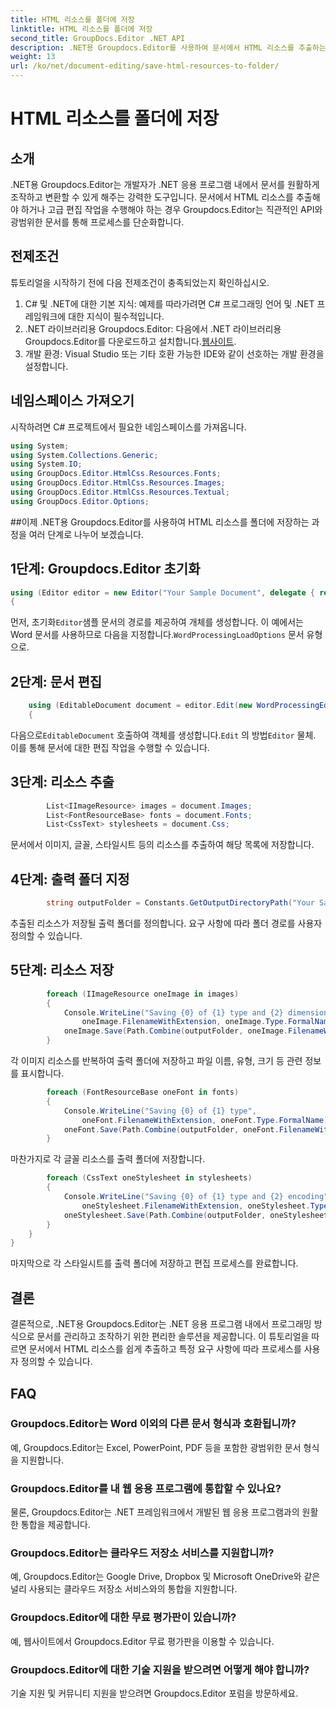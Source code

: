 ```yaml
---
title: HTML 리소스를 폴더에 저장
linktitle: HTML 리소스를 폴더에 저장
second_title: GroupDocs.Editor .NET API
description: .NET용 Groupdocs.Editor를 사용하여 문서에서 HTML 리소스를 추출하는 방법을 알아보세요. 이 포괄적인 튜토리얼은 개발자를 위한 단계별 지침을 제공합니다.
weight: 13
url: /ko/net/document-editing/save-html-resources-to-folder/
---
```


# HTML 리소스를 폴더에 저장

## 소개
.NET용 Groupdocs.Editor는 개발자가 .NET 응용 프로그램 내에서 문서를 원활하게 조작하고 변환할 수 있게 해주는 강력한 도구입니다. 문서에서 HTML 리소스를 추출해야 하거나 고급 편집 작업을 수행해야 하는 경우 Groupdocs.Editor는 직관적인 API와 광범위한 문서를 통해 프로세스를 단순화합니다.
## 전제조건
튜토리얼을 시작하기 전에 다음 전제조건이 충족되었는지 확인하십시오.
1. C# 및 .NET에 대한 기본 지식: 예제를 따라가려면 C# 프로그래밍 언어 및 .NET 프레임워크에 대한 지식이 필수적입니다.
2.  .NET 라이브러리용 Groupdocs.Editor: 다음에서 .NET 라이브러리용 Groupdocs.Editor를 다운로드하고 설치합니다.[웹사이트](https://releases.groupdocs.com/editor/net/).
3. 개발 환경: Visual Studio 또는 기타 호환 가능한 IDE와 같이 선호하는 개발 환경을 설정합니다.

## 네임스페이스 가져오기
시작하려면 C# 프로젝트에서 필요한 네임스페이스를 가져옵니다.
```csharp
using System;
using System.Collections.Generic;
using System.IO;
using GroupDocs.Editor.HtmlCss.Resources.Fonts;
using GroupDocs.Editor.HtmlCss.Resources.Images;
using GroupDocs.Editor.HtmlCss.Resources.Textual;
using GroupDocs.Editor.Options;
```
##이제 .NET용 Groupdocs.Editor를 사용하여 HTML 리소스를 폴더에 저장하는 과정을 여러 단계로 나누어 보겠습니다.
## 1단계: Groupdocs.Editor 초기화
```csharp
using (Editor editor = new Editor("Your Sample Document", delegate { return new WordProcessingLoadOptions(); }))
{
```
 먼저, 초기화`Editor`샘플 문서의 경로를 제공하여 개체를 생성합니다. 이 예에서는 Word 문서를 사용하므로 다음을 지정합니다.`WordProcessingLoadOptions` 문서 유형으로.
## 2단계: 문서 편집
```csharp
	using (EditableDocument document = editor.Edit(new WordProcessingEditOptions()))
	{
```
 다음으로`EditableDocument` 호출하여 객체를 생성합니다.`Edit` 의 방법`Editor` 물체. 이를 통해 문서에 대한 편집 작업을 수행할 수 있습니다.
## 3단계: 리소스 추출
```csharp
		List<IImageResource> images = document.Images;
		List<FontResourceBase> fonts = document.Fonts;
		List<CssText> stylesheets = document.Css;
```
문서에서 이미지, 글꼴, 스타일시트 등의 리소스를 추출하여 해당 목록에 저장합니다.
## 4단계: 출력 폴더 지정
```csharp
		string outputFolder = Constants.GetOutputDirectoryPath("Your Sample Document");
```
추출된 리소스가 저장될 출력 폴더를 정의합니다. 요구 사항에 따라 폴더 경로를 사용자 정의할 수 있습니다.
## 5단계: 리소스 저장
```csharp
		foreach (IImageResource oneImage in images)
		{
			Console.WriteLine("Saving {0} of {1} type and {2} dimensions",
				oneImage.FilenameWithExtension, oneImage.Type.FormalName, oneImage.LinearDimensions);
			oneImage.Save(Path.Combine(outputFolder, oneImage.FilenameWithExtension));
		}
```
각 이미지 리소스를 반복하여 출력 폴더에 저장하고 파일 이름, 유형, 크기 등 관련 정보를 표시합니다.
```csharp
		foreach (FontResourceBase oneFont in fonts)
		{
			Console.WriteLine("Saving {0} of {1} type",
				oneFont.FilenameWithExtension, oneFont.Type.FormalName);
			oneFont.Save(Path.Combine(outputFolder, oneFont.FilenameWithExtension));
		}
```
마찬가지로 각 글꼴 리소스를 출력 폴더에 저장합니다.
```csharp
		foreach (CssText oneStylesheet in stylesheets)
		{
			Console.WriteLine("Saving {0} of {1} type and {2} encoding",
				oneStylesheet.FilenameWithExtension, oneStylesheet.Type.FormalName, oneStylesheet.Encoding);
			oneStylesheet.Save(Path.Combine(outputFolder, oneStylesheet.FilenameWithExtension));
		}
	}
}
```
마지막으로 각 스타일시트를 출력 폴더에 저장하고 편집 프로세스를 완료합니다.

## 결론
결론적으로, .NET용 Groupdocs.Editor는 .NET 응용 프로그램 내에서 프로그래밍 방식으로 문서를 관리하고 조작하기 위한 편리한 솔루션을 제공합니다. 이 튜토리얼을 따르면 문서에서 HTML 리소스를 쉽게 추출하고 특정 요구 사항에 따라 프로세스를 사용자 정의할 수 있습니다.
## FAQ
### Groupdocs.Editor는 Word 이외의 다른 문서 형식과 호환됩니까?
예, Groupdocs.Editor는 Excel, PowerPoint, PDF 등을 포함한 광범위한 문서 형식을 지원합니다.
### Groupdocs.Editor를 내 웹 응용 프로그램에 통합할 수 있나요?
물론, Groupdocs.Editor는 .NET 프레임워크에서 개발된 웹 응용 프로그램과의 원활한 통합을 제공합니다.
### Groupdocs.Editor는 클라우드 저장소 서비스를 지원합니까?
예, Groupdocs.Editor는 Google Drive, Dropbox 및 Microsoft OneDrive와 같은 널리 사용되는 클라우드 저장소 서비스와의 통합을 지원합니다.
### Groupdocs.Editor에 대한 무료 평가판이 있습니까?
예, 웹사이트에서 Groupdocs.Editor 무료 평가판을 이용할 수 있습니다.
### Groupdocs.Editor에 대한 기술 지원을 받으려면 어떻게 해야 합니까?
기술 지원 및 커뮤니티 지원을 받으려면 Groupdocs.Editor 포럼을 방문하세요.
